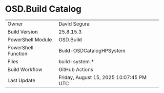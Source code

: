 ﻿# OSD.Build Catalog

| | |
|-|-|
| Owner | David Segura |
| Build Version | 25.8.15.3 |
| PowerShell Module | OSD.Build |
| PowerShell Function | Build-OSDCatalogHPSystem |
| Files | build-system.* |
| Build Workflow | GitHub Actions |
| Last Update | Friday, August 15, 2025 10:07:45 PM UTC |

